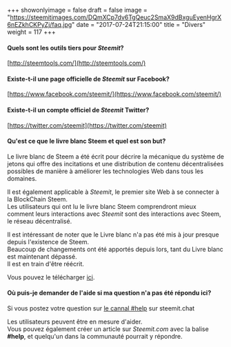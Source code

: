 +++
showonlyimage = false
draft = false
image = "https://steemitimages.com/DQmXCp7dv6TgQeuc2SmaX9dBxguEyenHgrX6nEZkhCKPyZj/faq.jpg"
date = "2017-07-24T21:15:00"
title = "Divers"
weight = 117
+++

<!--more-->

#### Quels sont les outils tiers pour *Steemit*?

[http://steemtools.com/](http://steemtools.com/)

#### Existe-t-il une page officielle de *Steemit* sur Facebook?

[https://www.facebook.com/steemit/](https://www.facebook.com/steemit/)

#### Existe-t-il un compte officiel de *Steemit* Twitter?

[https://twitter.com/steemit](https://twitter.com/steemit)

#### Qu'est ce que le livre blanc Steem et quel est son but?

Le livre blanc de Steem a été écrit pour décrire la mécanique du système de jetons qui offre des incitations et une distribution de contenu décentralisées possibles de manière à améliorer les technologies Web dans tous les domaines.

Il est également applicable à *Steemit*, le premier site Web à se connecter à la BlockChain Steem.  
Les utilisateurs qui ont lu le livre blanc Steem comprendront mieux comment leurs interactions avec *Steemit* sont des interactions avec Steem, le réseau décentralisé.

Il est intéressant de noter que le Livre blanc n'a pas été mis à jour presque depuis l'existence de Steem.  
Beaucoup de changements ont été apportés depuis lors, tant du Livre blanc est maintenant dépassé.  
Il est en train d'être réécrit.  

Vous pouvez le télécharger [ici](Https://steem.io/SteemWhitePaper.pdf).

#### Où puis-je demander de l'aide si ma question n'a pas été répondu ici?

Si vous postez votre question sur [le cannal #help](https://steemitchat/channel/help) sur steemit.chat

Les utilisateurs peuvent être en mesure d'aider.  
Vous pouvez également créer un article sur *Steemit.com* avec la balise **#help**, et quelqu'un dans la communauté pourrait y répondre.